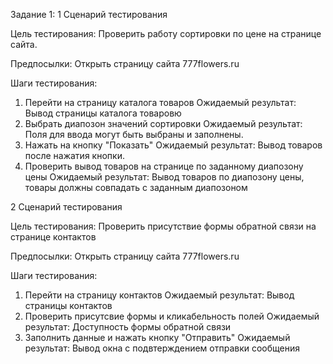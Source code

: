 Задание 1:
1
Сценарий тестирования

Цель тестирования: Проверить работу сортировки по цене на странице сайта.

Предпосылки: Открыть страницу сайта 777flowers.ru

Шаги тестирования:
1. Перейти на страницу каталога товаров
   Ожидаемый результат: Вывод страницы каталога товаровю
3. Выбрать диапозон значений сортировки
   Ожидаемый результат: Поля для ввода могут быть выбраны и заполнены.
5. Нажать на кнопку "Показать"
   Ожидаемый результат: Вывод товаров после нажатия кнопки.
7. Проверить вывод товаров на странице по заданному диапозону цены
  Ожидаемый результат: Вывод товаров по диапозону цены, товары должны совпадать с заданным диапозоном

2
Сценарий тестирования

Цель тестирования: Проверить присутствие формы обратной связи на странице контактов

Предпосылки: Открыть страницу сайта 777flowers.ru

Шаги тестирования:
1. Перейти на страницу контактов
   Ожидаемый результат: Вывод страницы контактов
3. Проверить присутсвие формы и кликабельность полей
   Ожидаемый результат: Доступность формы обратной связи
5. Заполнить данные и нажать кнопку "Отправить"
   Ожидаемый результат: Вывод окна с подвтерждением отправки сообщения
